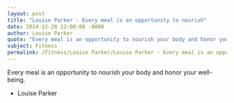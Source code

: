 ```yaml
---
layout: post
title: "Louise Parker - Every meal is an opportunity to nourish"
date: 2024-12-28 12:00:00 -0000
author: Louise Parker
quote: "Every meal is an opportunity to nourish your body and honor your well-being."
subject: Fitness
permalink: /Fitness/Louise Parker/Louise Parker - Every meal is an opportunity to nourish
---
```


Every meal is an opportunity to nourish your body and honor your well-being.

- Louise Parker
